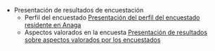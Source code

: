 * Presentación de resultados de encuestación
	* Perfil del encuestado
	<a href="https://ull-stat.github.io/Anaga_movilidad/presResultsAnagaPerfil.html">Presentación del perfil del encuestado residente en Anaga</a> 
	* Aspectos valorados en la encuesta
	<a href="https://ull-stat.github.io/Anaga_movilidad/presResultsAnagaOpinion.html"> Presentación de resultados sobre aspectos valorados por los encuestados </a>